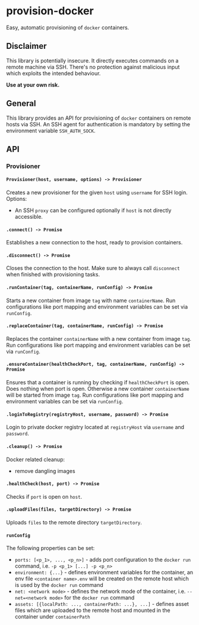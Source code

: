 # provision-docker

Easy, automatic provisioning of `docker` containers.

## **Disclaimer**

This library is potentially insecure. It directly executes commands on a remote machine via SSH.
There's no protection against malicious input which exploits the intended behaviour.

**Use at your own risk.**

## General

This library provides an API for provisioning of `docker` containers on remote hosts via SSH. An SSH agent for
authentication is mandatory by setting the environment variable `SSH_AUTH_SOCK`.

## API

### Provisioner

#### `Provisioner(host, username, options) -> Provisioner`

Creates a new provisioner for the given `host` using `username` for SSH login.
Options:
* An SSH `proxy` can be configured optionally if `host` is not
directly accessible.

#### `.connect() -> Promise`

Establishes a new connection to the host, ready to provision containers.

#### `.disconnect() -> Promise`

Closes the connection to the host. Make sure to always call `disconnect` when finished with provisioning tasks.

#### `.runContainer(tag, containerName, runConfig) -> Promise`

Starts a new container from image `tag` with name `containerName`. Run configurations like port mapping and environment
variables can be set via `runConfig`.

#### `.replaceContainer(tag, containerName, runConfig) -> Promise`

Replaces the container `containerName` with a new container from image `tag`. Run configurations like port mapping and
environment variables can be set via `runConfig`.

#### `.ensureContainer(healthCheckPort, tag, containerName, runConfig) -> Promise`

Ensures that a container is running by checking if `healthCheckPort` is open. Does nothing when port is open. Otherwise
a new container `containerName` will be started from image `tag`. Run configurations like port mapping and environment
variables can be set via `runConfig`.

#### `.loginToRegistry(registryHost, username, password) -> Promise`

Login to private docker registry located at `registryHost` via `username` and `password`.

#### `.cleanup() -> Promise`

Docker related cleanup:
* remove dangling images

#### `.healthCheck(host, port) -> Promise`

Checks if `port` is open on `host`.

#### `.uploadFiles(files, targetDirectory) -> Promise`

Uploads `files` to the remote directory `targetDirectory`.

#### `runConfig`

The following properties can be set:
* `ports: [<p_1>, ..., <p_n>]` - adds port configuration to the `docker run` command, i.e. `-p <p_1> [...] -p <p_n>`
* `environment: {...}` - defines environment variables for the container, an env file `<container name>.env` will be
created on the remote host which is used by the `docker run` command
* `net: <network mode>` - defines the network mode of the container, i.e. `--net=<network mode>` for the `docker run`
command
* `assets: [{localPath: ..., containerPath: ...}, ...]` - defines asset files which are uploaded to the remote host and
mounted in the container under `containerPath`
